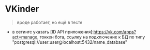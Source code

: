 # VKinder

> вроде работает, но ещё в тесте

* в сетингс указать [ID API приложения]:https://vk.com/apps?act=manage, токкен бота, ссылку на подключение к БД по типу "postgresql://user:user@localhost:5432/name_database"

